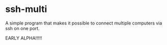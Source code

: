 # ssh-multi
A simple program that makes it possible to connect multiple computers via ssh on one port.

EARLY ALPHA!!!!! 
